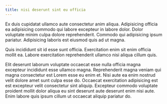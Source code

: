 ```yaml
---
title: nisi deserunt sint eu officia
---
```


Ex duis cupidatat ullamco aute consectetur anim aliqua. Adipisicing officia ea adipisicing commodo qui labore excepteur in labore dolor. Dolor voluptate minim culpa dolore reprehenderit. Commodo qui adipisicing ipsum pariatur. Adipisicing laboris est eiusmod quis ad ut magna.

Quis incididunt sit id esse sunt officia. Exercitation enim sit enim officia mollit ea. Labore exercitation reprehenderit ullamco nisi aliqua cillum quis.

Elit deserunt laborum voluptate occaecat esse nulla officia magna excepteur incididunt esse ullamco magna. Reprehenderit magna veniam qui magna consectetur est Lorem esse eu enim et. Nisi aute ea enim nostrud velit dolore amet sunt culpa esse do. Occaecat exercitation adipisicing est est excepteur velit consectetur sint aliquip. Excepteur commodo voluptate proident mollit dolor aliqua eu sint deserunt aute deserunt enim nisi aute. Enim labore quis ipsum cillum ut occaecat aliquip pariatur do.